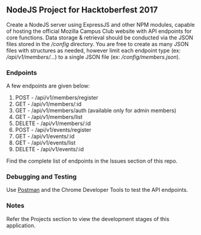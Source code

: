 ## NodeJS Project for Hacktoberfest 2017
Create a NodeJS server using ExpressJS and other NPM modules, capable of hosting the official Mozilla Campus Club website with API endpoints for core functions. Data storage & retrieval should be conducted via the JSON files stored in the _/config_ directory. You are free to create as many JSON files with structures as needed, however limit each endpoint type (ex: _/api/v1/members/..._) to a single JSON file (ex: _/config/members.json_).

### Endpoints
A few endpoints are given below:
1. POST - /api/v1/members/register
2. GET - /api/v1/members/:id
3. GET - /api/v1/members/auth (available only for admin members)
3. GET - /api/v1/members/list
4. DELETE - /api/v1/members/:id
5. POST - /api/v1/events/register
6. GET - /api/v1/events/:id
7. GET - /api/v1/events/list
8. DELETE - /api/v1/events/:id

Find the complete list of endpoints in the Issues section of this repo.

### Debugging and Testing
Use [Postman](https://chrome.google.com/webstore/detail/postman/fhbjgbiflinjbdggehcddcbncdddomop?hl=en) and the Chrome Developer Tools to test the API endpoints.

### Notes
Refer the Projects section to view the development stages of this application.
